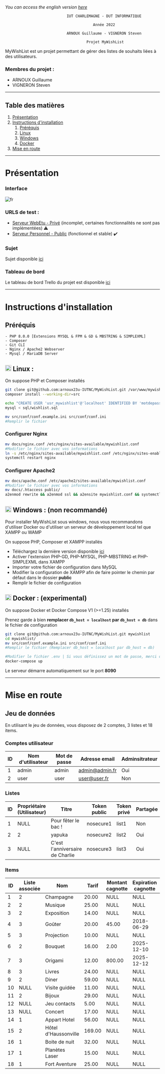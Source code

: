 *You can access the english version [here](README-EN.md)*

                                IUT CHARLEMAGNE - DUT INFORMATIQUE

                                            Année 2022

                                ARNOUX Guillaume - VIGNERON Steven

                                         Projet MyWishList

MyWishList est un projet permettant de gérer des listes de souhaits liées à des utilisateurs.

### Membres du projet :
- ARNOUX Guillaume
- VIGNERON Steven

*****
## Table des matières
1. [Présentation](#presentation)
2. [Instructions d'installation](#instructions)
   1. [Préréquis](#required)
   2. [Linux](#unix)
   3. [Windows](#windows)
   4. [Docker](#docker)
3. [Mise en route](#startup)
*****

<div id="presentation"></div>

# Présentation

### Interface

![fr](https://user-images.githubusercontent.com/37373941/150550353-de4b4164-3722-488b-85f1-c8db39eece11.PNG)

### URLS de test : 
- [Serveur WebEtu - Privé](https://webetu.iutnc.univ-lorraine.fr/www/arnoux23u/mywishlist/) (incomplet, certaines fonctionnalités ne sont pas implémentées) ⚠️
- [Serveur Personnel - Public](https://mywishlist.garnx.fr/) (fonctionnel et stable) ✔️

### Sujet
Sujet disponible [ici](docs/wishlist_2018.pdf)

### Tableau de bord
Le tableau de bord Trello du projet est disponible [ici](https://trello.com/b/2Z3HzkIZ/mywishlist)

---

<div id="instructions"></div>

# Instructions d'installation

<div id="required"></div>

## Préréquis

    - PHP 8.0.0 [Extensions MYSQL & FPM & GD & MBSTRING & SIMPLEXML]
    - Composer
    - Git CLI
    - Nginx / Apache2 Webserver
    - Mysql / MariaDB Server

<div id="unix"></div>

## <img height="20px" src="https://cdn-icons-png.flaticon.com/512/6124/6124995.png"> Linux :

On suppose PHP et Composer installés

```sh
git clone git@github.com:arnoux23u-IUTNC/MyWishList.git /var/www/mywishlist && cd /var/www/mywishlist
composer install --working-dir=src

echo "CREATE USER 'usr_mywishlist'@'localhost' IDENTIFIED BY 'motdepasse';" | mysql
mysql < sql/wishlist.sql

mv src/conf/conf.example.ini src/conf/conf.ini
#Remplir le fichier
```

### Configurer Nginx
```sh
mv docs/nginx.conf /etc/nginx/sites-available/mywishlist.conf
#Modifier le fichier avec vos informations
ln -s /etc/nginx/sites-available/mywishlist.conf /etc/nginx/sites-enabled/mywishlist.conf
systemctl restart nginx
```
### Configurer Apache2
```sh
mv docs/apache.conf /etc/apache2/sites-available/mywishlist.conf
#Modifier le fichier avec vos informations
mv docs/.htaccess public/
a2enmod rewrite && a2enmod ssl && a2ensite mywishlist.conf && systemctl restart apache2
```

<div id="windows"></div>

## <img height="20px" src="https://cdn-icons-png.flaticon.com/512/888/888882.png"> Windows : (non recommandé)

Pour installer MyWishList sous windows, nous vous recommandons d'utiliser Docker ou d'utiliser un serveur de développement local tel que XAMPP ou WAMP

On suppose PHP, Composer et XAMPP installés

- Téléchargez la dernière version disponible [ici](https://github.com/arnoux23u-IUTNC/MyWishList/releases/latest/)
- Activer l'extension PHP-GD, PHP-MYSQL, PHP-MBSTRING et PHP-SIMPLEXML dans XAMPP
- Importer votre fichier de configuration dans MySQL
- Modifier la configuration de XAMPP afin de faire pointer le chemin par défaut dans le dossier **public**
- Remplir le fichier de configuration

<div id="docker"></div>

## <img height="20px" src="https://cdn-icons-png.flaticon.com/512/919/919853.png"> Docker : (experimental)

On suppose Docker et Docker Compose V1 (>=1.25) installés

Prenez garde à bien **remplacer `db_host = localhost` par `db_host = db`** dans le fichier de configuration

```sh
git clone git@github.com:arnoux23u-IUTNC/MyWishList.git mywishlist
cd mywishlist/
mv src/conf/conf.example.ini src/conf/conf.ini
#Remplir le fichier (Remplacer db_host = localhost par db_host = db)

#Modifier le fichier .env | Si vous définissez un mot de passe, merci de le compléter également dans le fichier vu précedemment
docker-compose up
```
Le serveur démarre automatiquement sur le port **8090**

<div id="startup"></div>

---
# Mise en route

## Jeu de données

En utilisant le jeu de données, vous disposez de 2 comptes, 3 listes et 18 items.

### Comptes utilisateur

|ID|Nom d'utilisateur|Mot de passe|Adresse email|Adminsitrateur|
|-----------|-----------|-----------|-----------|-----------|
|1|admin|admin|admin@admin.fr|Oui|
|2|user|user|user@user.fr|Non|

### Listes

|ID|Propriétaire (Utilisateur)|Titre|Token public|Token privé|Partagée|Publique|
|---------|---------|---------|---------|---------|---------|---------|
1|NULL|Pour fêter le bac !|nosecure1|list1|Non|Non|
2|2|yapuka|nosecure2|list2|Oui|Non|
3|NULL|C\'est l\'anniversaire de Charlie|nosecure3|list3|Oui|Oui|

### Items

|ID|Liste associée|Nom|Tarif|Montant cagnotte|Expiration cagnotte|Réservé|
|---------|---------|---------|---------|---------|---------|---------|
1|2|Champagne|20.00|NULL|NULL|Non|
2|2|Musique|25.00|NULL|NULL|Non|
3|2|Exposition|14.00|NULL|NULL|Non|
4|3|Goûter|20.00|45.00|2018-06-29|Non|
5|3|Projection|10.00|NULL|NULL|Non|
6|2|Bouquet|16.00|2.00|2025-12-10|Non|
7|3|Origami|12.00|800.00|2025-12-12|Oui|
8|3|Livres|24.00|NULL|NULL|Oui|
9|2|Diner|59.00|NULL|NULL|Non|
10|NULL|Visite guidée|11.00|NULL|NULL|Non|
11|2|Bijoux|29.00|NULL|NULL|Non|
12|NULL|Jeu contacts|5.00|NULL|NULL|Non|
13|NULL|Concert|17.00|NULL|NULL|Non|
14|1|Appart Hotel|56.00|NULL|NULL|Non|
15|2|Hôtel d\'Haussonville|169.00|NULL|NULL|Non|
16|1|Boite de nuit|32.00|NULL|NULL|Non|
17|1|Planètes Laser|15.00|NULL|NULL|Non|
18|1|Fort Aventure|25.00|NULL|NULL|Non|

